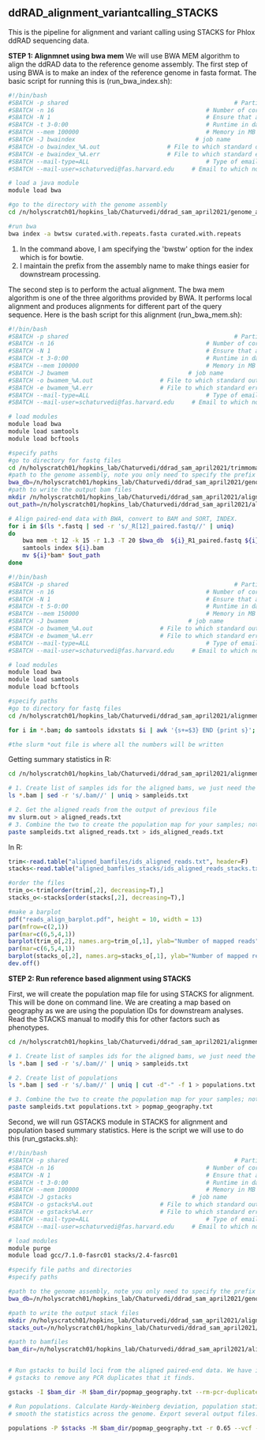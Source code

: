 ## ddRAD_alignment_variantcalling_STACKS

This is the pipeline for alignment and variant calling using STACKS for Phlox ddRAD sequencing data.

**STEP 1: Alignmnet using bwa mem**
We will use BWA MEM algorithm to align the ddRAD data to the reference genome assembly. The first step of using BWA is to make an index of the reference genome in fasta format. The basic script for running this is (run_bwa_index.sh):

```bash
#!/bin/bash
#SBATCH -p shared                                               # Partition to submit to
#SBATCH -n 16                                           # Number of cores
#SBATCH -N 1                                            # Ensure that all cores are on one machine
#SBATCH -t 3-0:00                                       # Runtime in days-hours:minutes
#SBATCH --mem 100000                                    # Memory in MB
#SBATCH -J bwaindex                                  # job name
#SBATCH -o bwaindex_%A.out                   # File to which standard out will be written
#SBATCH -e bwaindex_%A.err                   # File to which standard err will be written
#SBATCH --mail-type=ALL                                 # Type of email notification- BEGIN,END,FAIL,ALL
#SBATCH --mail-user=schaturvedi@fas.harvard.edu     # Email to which notifications will be sent

# load a java module
module load bwa

#go to the directory with the genome assembly
cd /n/holyscratch01/hopkins_lab/Chaturvedi/ddrad_sam_april2021/genome_assembly/

#run bwa
bwa index -a bwtsw curated.with.repeats.fasta curated.with.repeats
```
1. In the command above, I am specifying the 'bwstw' option for the index which is for bowtie. 
2. I maintain the prefix from the assembly name to make things easier for downstream processing.

The second step is to perform the actual alignment. The bwa mem algorithm is one of the three algorithms provided by BWA. It performs local alignment and produces alignments for different part of the query sequence. Here is the bash script for this alignment (run_bwa_mem.sh):


```bash
#!/bin/bash
#SBATCH -p shared                                               # Partition to submit to
#SBATCH -n 16                                           # Number of cores
#SBATCH -N 1                                            # Ensure that all cores are on one machine
#SBATCH -t 3-0:00                                       # Runtime in days-hours:minutes
#SBATCH --mem 100000                                    # Memory in MB
#SBATCH -J bwamem                                  # job name
#SBATCH -o bwamem_%A.out                   # File to which standard out will be written
#SBATCH -e bwamem_%A.err                   # File to which standard err will be written
#SBATCH --mail-type=ALL                                 # Type of email notification- BEGIN,END,FAIL,ALL
#SBATCH --mail-user=schaturvedi@fas.harvard.edu     # Email to which notifications will be sent

# load modules
module load bwa
module load samtools
module load bcftools

#specify paths
#go to directory for fastq files
cd /n/holyscratch01/hopkins_lab/Chaturvedi/ddrad_sam_april2021/trimmomatic/trim_paired/
#path to the genome assembly, note you only need to specify the prefix
bwa_db=/n/holyscratch01/hopkins_lab/Chaturvedi/ddrad_sam_april2021/genome_assembly/curated.with.repeats.fasta 
#path to write the output bam files
mkdir /n/holyscratch01/hopkins_lab/Chaturvedi/ddrad_sam_april2021/alignment_varcalling/aligned_bamfiles
out_path=/n/holyscratch01/hopkins_lab/Chaturvedi/ddrad_sam_april2021/alignment_varcalling/aligned_bamfiles

# Align paired-end data with BWA, convert to BAM and SORT, INDEX.
for i in $(ls *.fastq | sed -r 's/_R[12]_paired.fastq//' | uniq)
do 
	bwa mem -t 12 -k 15 -r 1.3 -T 20 $bwa_db  ${i}_R1_paired.fastq ${i}_R2_paired.fastq | samtools view -b | samtools sort --threads 10 > ${i}.bam
	samtools index ${i}.bam
	mv ${i}*bam* $out_path
done
```

```bash
#!/bin/bash
#SBATCH -p shared                                               # Partition to submit to
#SBATCH -n 16                                           # Number of cores
#SBATCH -N 1                                            # Ensure that all cores are on one machine
#SBATCH -t 5-0:00                                       # Runtime in days-hours:minutes
#SBATCH --mem 150000                                    # Memory in MB
#SBATCH -J bwamem                                  # job name
#SBATCH -o bwamem_%A.out                   # File to which standard out will be written
#SBATCH -e bwamem_%A.err                   # File to which standard err will be written
#SBATCH --mail-type=ALL                                 # Type of email notification- BEGIN,END,FAIL,ALL
#SBATCH --mail-user=schaturvedi@fas.harvard.edu     # Email to which notifications will be sent

# load modules
module load bwa
module load samtools
module load bcftools

#specify paths
#go to directory for fastq files
cd /n/holyscratch01/hopkins_lab/Chaturvedi/ddrad_sam_april2021/alignment_varcalling/aligned_bamfiles/

for i in *.bam; do samtools idxstats $i | awk '{s+=$3} END {print s}'; done

#the slurm *out file is where all the numbers will be written
```
Getting summary statistics in R:

```bash
cd /n/holyscratch01/hopkins_lab/Chaturvedi/ddrad_sam_april2021/alignment_varcalling/aligned_bamfiles

# 1. Create list of samples ids for the aligned bams, we just need the prefix
ls *.bam | sed -r 's/.bam//' | uniq > sampleids.txt

# 2. Get the aligned reads from the output of previous file
mv slurm.out > aligned_reads.txt
# 3. Combine the two to create the population map for your samples; note tab separation is required by STACKS
paste sampleids.txt aligned_reads.txt > ids_aligned_reads.txt
```

In R:

```R
trim<-read.table("aligned_bamfiles/ids_aligned_reads.txt", header=F)
stacks<-read.table("aligned_bamfiles_stacks/ids_aligned_reads_stacks.txt", header=F)

#order the files
trim_o<-trim[order(trim[,2], decreasing=T),]
stacks_o<-stacks[order(stacks[,2], decreasing=T),]

#make a barplot
pdf("reads_align_barplot.pdf", height = 10, width = 13)
par(mfrow=c(2,1))
par(mar=c(6,5,4,1))
barplot(trim_o[,2], names.arg=trim_o[,1], ylab="Number of mapped reads", main="Reads post trimming", cex.lab=1.5,cex.main=2, las=2, cex.names=0.5, cex.axis=0.5)
par(mar=c(6,5,4,1))
barplot(stacks_o[,2], names.arg=stacks_o[,1], ylab="Number of mapped reads", main="Reads post process_radtags", cex.lab=1.5, cex.main=2, las=2, cex.names=0.5, cex.axis=0.5)
dev.off()
```


**STEP 2: Run reference based alignment using STACKS**

First, we will create the population map file for using STACKS for alignment. This will be done on command line. We are creating a map based on geography as we are using the population IDs for downstream analyses. Read the STACKS manual to modify this for other factors such as phenotypes.

```bash
cd /n/holyscratch01/hopkins_lab/Chaturvedi/ddrad_sam_april2021/alignment_varcalling/aligned_bamfiles

# 1. Create list of samples ids for the aligned bams, we just need the prefix
ls *.bam | sed -r 's/.bam//' | uniq > sampleids.txt

# 2. Create list of populations
ls *.bam | sed -r 's/.bam//' | uniq | cut -d"-" -f 1 > populations.txt

# 3. Combine the two to create the population map for your samples; note tab separation is required by STACKS
paste sampleids.txt populations.txt > popmap_geography.txt
```

Second, we will run GSTACKS module in STACKS for alignment and population based summary statistics. Here is the script we will use to do this (run_gstacks.sh):

```bash
#!/bin/bash
#SBATCH -p shared                                               # Partition to submit to
#SBATCH -n 16                                           # Number of cores
#SBATCH -N 1                                            # Ensure that all cores are on one machine
#SBATCH -t 3-0:00                                       # Runtime in days-hours:minutes
#SBATCH --mem 100000                                    # Memory in MB
#SBATCH -J gstacks                                  # job name
#SBATCH -o gstacks%A.out                   # File to which standard out will be written
#SBATCH -e gstacks%A.err                   # File to which standard err will be written
#SBATCH --mail-type=ALL                                 # Type of email notification- BEGIN,END,FAIL,ALL
#SBATCH --mail-user=schaturvedi@fas.harvard.edu     # Email to which notifications will be sent

# load modules
module purge
module load gcc/7.1.0-fasrc01 stacks/2.4-fasrc01

#specify file paths and directories
#specify paths

#path to the genome assembly, note you only need to specify the prefix
bwa_db=/n/holyscratch01/hopkins_lab/Chaturvedi/ddrad_sam_april2021/genome_assembly/curated.with.repeats

#path to write the output stack files
mkdir /n/holyscratch01/hopkins_lab/Chaturvedi/ddrad_sam_april2021/alignment_varcalling/stacks
stacks_out=/n/holyscratch01/hopkins_lab/Chaturvedi/ddrad_sam_april2021/alignment_varcalling/stacks

#path to bamfiles
bam_dir=/n/holyscratch01/hopkins_lab/Chaturvedi/ddrad_sam_april2021/alignment_varcalling/aligned_bamfiles


# Run gstacks to build loci from the aligned paired-end data. We have instructed
# gstacks to remove any PCR duplicates that it finds.

gstacks -I $bam_dir -M $bam_dir/popmap_geography.txt --rm-pcr-duplicates -O $stacks -t 8

# Run populations. Calculate Hardy-Weinberg deviation, population statistics, f-statistics and 
# smooth the statistics across the genome. Export several output files.

populations -P $stacks -M $bam_dir/popmap_geography.txt -r 0.65 --vcf -t 8
```
